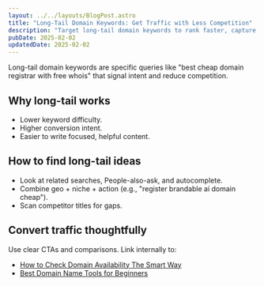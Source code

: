 ```yaml
---
layout: ../../layouts/BlogPost.astro
title: "Long-Tail Domain Keywords: Get Traffic with Less Competition"
description: "Target long-tail domain keywords to rank faster, capture qualified traffic, and monetize with affiliates and ads."
pubDate: 2025-02-02
updatedDate: 2025-02-02
---
```


Long-tail domain keywords are specific queries like "best cheap domain registrar with free whois" that signal intent and reduce competition.

## Why long-tail works

- Lower keyword difficulty.
- Higher conversion intent.
- Easier to write focused, helpful content.

## How to find long-tail ideas

- Look at related searches, People-also-ask, and autocomplete.
- Combine geo + niche + action (e.g., "register brandable ai domain cheap").
- Scan competitor titles for gaps.

## Convert traffic thoughtfully

Use clear CTAs and comparisons. Link internally to:

- [How to Check Domain Availability The Smart Way](/blog/how-to-check-domain-availability-smart-way)
- [Best Domain Name Tools for Beginners](/blog/best-domain-name-tools-for-beginners)
